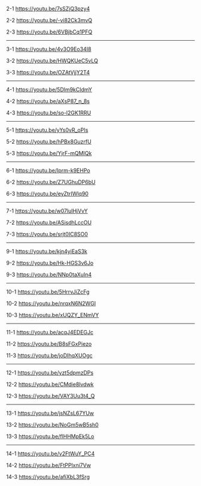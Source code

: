 2-1 https://youtu.be/7sSZjQ3pzy4

2-2 https://youtu.be/-vi82Ck3mvQ

2-3 https://youtu.be/6VBjbCq1PFQ

<hr>

3-1 https://youtu.be/4v3O9Eo34I8

3-2 https://youtu.be/HWQKUeC5vLQ

3-3 https://youtu.be/OZAtVjjY2T4

<hr>

4-1 https://youtu.be/5Dlm9kCIdmY

4-2 https://youtu.be/aXsP87_n_8s

4-3 https://youtu.be/so-l2GK1RRU

<hr>

5-1 https://youtu.be/yYs0vR_oPIs

5-2 https://youtu.be/hPBx8GuzrfU

5-3 https://youtu.be/YjrF-mQMIQk

<hr>

6-1 https://youtu.be/Iprm-k9EHPo

6-2 https://youtu.be/Z7UGhuDP6bU

6-3 https://youtu.be/eyZtrIWlq90

<hr>

7-1 https://youtu.be/w07lulHjVvY

7-2 https://youtu.be/ASisdhLccOU

7-3 https://youtu.be/srjt0IC8SO0

<hr>

9-1 https://youtu.be/kjn4yiEaS3k

9-2 https://youtu.be/Hk-HGS3v6Jo

9-3 https://youtu.be/NNp0taXuIn4

<hr>

10-1 https://youtu.be/5HrrvJiZcFg

10-2 https://youtu.be/nrqxN6N2WGI

10-3 https://youtu.be/xUQZY_ENmVY

<hr>

11-1 https://youtu.be/acqJ4EDEGJc

11-2 https://youtu.be/B8sFGxPiezo

11-3 https://youtu.be/joDIhqXUOgc

<hr>

12-1 https://youtu.be/yzt5dpmzDPs

12-2 https://youtu.be/CMdie8lvdwk

12-3 https://youtu.be/VAY3Uu3t4_Q

<hr>

13-1 https://youtu.be/jsNZsL67YUw

13-2 https://youtu.be/NoGm5wB5sh0

13-3 https://youtu.be/flHHMpEk5Lo

<hr>

14-1 https://youtu.be/v2FtWuY_PC4

14-2 https://youtu.be/FtPPlxni7Vw

14-3 https://youtu.be/afiXbL3fSrg
